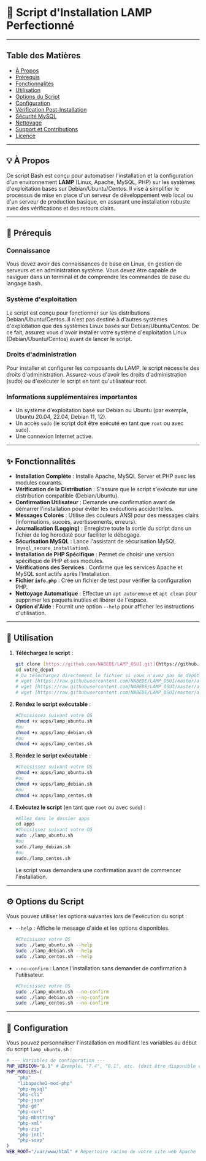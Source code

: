 # 🚀 Script d'Installation LAMP Perfectionné

---

## Table des Matières

- [À Propos](#-à-propos)
- [Prérequis](#-prérequis)
- [Fonctionnalités](#-fonctionnalités)
- [Utilisation](#-utilisation)
- [Options du Script](#-options-du-script)
- [Configuration](#-configuration)
- [Vérification Post-Installation](#-vérification-post-installation)
- [Sécurité MySQL](#-sécurité-mysql)
- [Nettoyage](#-nettoyage)
- [Support et Contributions](#-support-et-contributions)
- [Licence](#-licence)

---

## 💡 À Propos

Ce script Bash est conçu pour automatiser l'installation et la configuration d'un environnement **LAMP** (Linux, Apache, MySQL, PHP) sur les systèmes d'exploitation basés sur Debian/Ubuntu/Centos. Il vise à simplifier le processus de mise en place d'un serveur de développement web local ou d'un serveur de production basique, en assurant une installation robuste avec des vérifications et des retours clairs.

---

## 🎯 Prérequis

### **Connaissance**
Vous devez avoir des connaissances de base en Linux, en gestion de serveurs et en administration système. Vous devez être capable de naviguer dans un terminal et de comprendre les commandes de base du langage bash.

### **Système d'exploitation**
Le script est conçu pour fonctionner sur les distributions Debian/Ubuntu/Centos. Il n'est pas destiné à d'autres systèmes d'exploitation que des systèmes Linux basés sur Debian/Ubuntu/Centos.
De ce fait, assurez vous d'avoir installer votre système d'exploitation Linux (Debian/Ubuntu/Centos) avant de lancer le script.

### **Droits d'administration**
Pour installer et configurer les composants du LAMP, le script nécessite des droits d'administration. Assurez-vous d'avoir les droits d'administration (sudo) ou d'exécuter le script en tant qu'utilisateur root.

### **Informations supplémentaires importantes**
* Un système d'exploitation basé sur Debian ou Ubuntu (par exemple, Ubuntu 20.04, 22.04, Debian 11, 12).
* Un accès `sudo` (le script doit être exécuté en tant que `root` ou avec `sudo`).
* Une connexion Internet active.

---

## ✨ Fonctionnalités

* **Installation Complète** : Installe Apache, MySQL Server et PHP avec les modules courants.
* **Vérification de la Distribution** : S'assure que le script s'exécute sur une distribution compatible (Debian/Ubuntu).
* **Confirmation Utilisateur** : Demande une confirmation avant de démarrer l'installation pour éviter les exécutions accidentelles.
* **Messages Colorés** : Utilise des couleurs ANSI pour des messages clairs (informations, succès, avertissements, erreurs).
* **Journalisation (Logging)** : Enregistre toute la sortie du script dans un fichier de log horodaté pour faciliter le débogage.
* **Sécurisation MySQL** : Lance l'assistant de sécurisation MySQL (`mysql_secure_installation`).
* **Installation de PHP Spécifique** : Permet de choisir une version spécifique de PHP et ses modules.
* **Vérifications des Services** : Confirme que les services Apache et MySQL sont actifs après l'installation.
* **Fichier `info.php`** : Crée un fichier de test pour vérifier la configuration PHP.
* **Nettoyage Automatique** : Effectue un `apt autoremove` et `apt clean` pour supprimer les paquets inutiles et libérer de l'espace.
* **Option d'Aide** : Fournit une option `--help` pour afficher les instructions d'utilisation.

---

## 🚀 Utilisation

1.  **Téléchargez le script** :
    ```bash
    git clone [https://github.com/NABEDE/LAMP_OSUI.git](https://github.com/NABEDE/LAMP_OSUI.git)
    cd votre_depot
    # Ou téléchargez directement le fichier si vous n'avez pas de dépôt git
    # wget [https://raw.githubusercontent.com/NABEDE/LAMP_OSUI/master/apps/lamp_ubuntu.sh](https://raw.githubusercontent.com/NABEDE/LAMP_OSUI/master/apps/lamp_ubuntu.sh)
    # wget [https://raw.githubusercontent.com/NABEDE/LAMP_OSUI/master/apps/lamp_debian.sh](https://raw.githubusercontent.com/NABEDE/LAMP_OSUI/master/apps/lamp_debian.sh)
    # wget [https://raw.githubusercontent.com/NABEDE/LAMP_OSUI/master/apps/lamp_centos.sh](https://raw.githubusercontent.com/NABEDE/LAMP_OSUI/master/apps/lamp_centos.sh)
    ```

2.  **Rendez le script exécutable** :
    ```bash
    #Choisissez suivant votre OS
    chmod +x apps/lamp_ubuntu.sh
    #ou
    chmod +x apps/lamp_debian.sh
    #ou
    chmod +x apps/lamp_centos.sh
    ```

2.  **Rendez le script exécutable** :
    ```bash
    #Choisissez suivant votre OS
    chmod +x apps/lamp_ubuntu.sh
    #ou
    chmod +x apps/lamp_debian.sh
    #ou
    chmod +x apps/lamp_centos.sh
    ```

3.  **Exécutez le script** (en tant que `root` ou avec `sudo`) :
    ```bash
    #Allez dans le dossier apps
    cd apps
    #Choisissez suivant votre OS
    sudo ./lamp_ubuntu.sh
    #ou
    sudo./lamp_debian.sh
    #ou
    sudo./lamp_centos.sh
    ```
    Le script vous demandera une confirmation avant de commencer l'installation.

---

## ⚙️ Options du Script

Vous pouvez utiliser les options suivantes lors de l'exécution du script :

* `--help` : Affiche le message d'aide et les options disponibles.
    ```bash
    #Choisissez votre OS
    sudo ./lamp_ubuntu.sh --help
    sudo ./lamp_debian.sh --help
    sudo ./lamp_centos.sh --help
    ```
* `--no-confirm` : Lance l'installation sans demander de confirmation à l'utilisateur.
    ```bash
    #Choisissez votre OS
    sudo ./lamp_ubuntu.sh --no-confirm
    sudo ./lamp_debian.sh --no-confirm
    sudo ./lamp_centos.sh --no-confirm
    ```

---

## 🔧 Configuration

Vous pouvez personnaliser l'installation en modifiant les variables au début du script `lamp_ubuntu.sh` :

```bash
# --- Variables de configuration ---
PHP_VERSION="8.1" # Exemple: "7.4", "8.1", etc. (doit être disponible dans les dépôts)
PHP_MODULES=(
    "php"
    "libapache2-mod-php"
    "php-mysql"
    "php-cli"
    "php-json"
    "php-gd"
    "php-curl"
    "php-mbstring"
    "php-xml"
    "php-zip"
    "php-intl"
    "php-soap"
)
WEB_ROOT="/var/www/html" # Répertoire racine de votre site web Apache